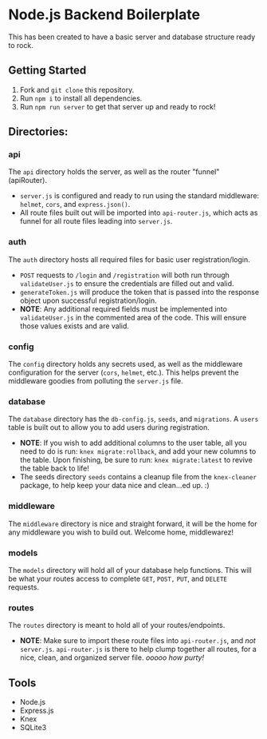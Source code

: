 # Node.js Backend Boilerplate

This has been created to have a basic server and database structure ready to rock. 

## Getting Started
1) Fork and `git clone` this repository.
2) Run `npm i` to install all dependencies.
3) Run `npm run server` to get that server up and ready to rock!

## Directories:

### api
The `api` directory holds the server, as well as the router "funnel" (apiRouter). 
- `server.js` is configured and ready to run using the standard middleware: `helmet`, `cors`, and `express.json()`.
- All route files built out will be imported into `api-router.js`, which acts as funnel for all route files leading into `server.js`.

### auth 
The `auth` directory hosts all required files for basic user registration/login. 
- `POST` requests to `/login` and `/registration` will both run through `validateUser.js` to ensure the credentials are filled out and valid.
- `generateToken.js` will produce the token that is passed into the response object upon successful registration/login.
- **NOTE**: Any additional required fields must be implemented into `validateUser.js` in the commented area of the code. This will ensure those values exists and are valid.

### config
The `config` directory holds any secrets used, as well as the middleware configuration for the server (`cors`, `helmet`, etc.). This helps prevent the middleware goodies from polluting the `server.js` file.

### database
The `database` directory has the `db-config.js`, `seeds`, and `migrations`. A `users` table is built out to allow you to add users during registration.
- **NOTE**: If you wish to add additional columns to the user table, all you need to do is run: `knex migrate:rollback`, and add your new columns to the table. Upon finishing, be sure to run: `knex migrate:latest` to revive the table back to life!
- The seeds directory `seeds` contains a cleanup file from the `knex-cleaner` package, to help keep your data nice and clean...ed up. :)

### middleware
The `middleware` directory is nice and straight forward, it will be the home for any middleware you wish to build out. Welcome home, middlewarez!

### models
The `models` directory will hold all of your database help functions. This will be what your routes access to complete `GET`, `POST,` `PUT`, and `DELETE` requests.

### routes 
The `routes` directory is meant to hold all of your routes/endpoints.
- **NOTE**: Make sure to import these route files into `api-router.js`, and _not_ `server.js`. `api-router.js` is there to help clump together all routes, for a nice, clean, and organized server file. _ooooo how purty!_

## Tools
- Node.js
- Express.js
- Knex
- SQLite3


